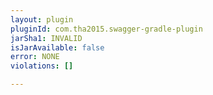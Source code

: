 ```yaml
---
layout: plugin
pluginId: com.tha2015.swagger-gradle-plugin
jarSha1: INVALID
isJarAvailable: false
error: NONE
violations: []

---
```

